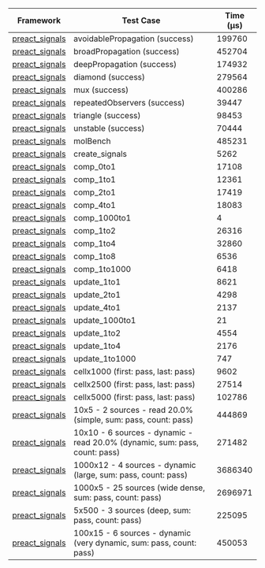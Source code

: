 | Framework | Test Case | Time (μs) |
| --- | --- | --- |
| [preact_signals](https://pub.dev/packages/preact_signals) | avoidablePropagation (success) | 199760 |
| [preact_signals](https://pub.dev/packages/preact_signals) | broadPropagation (success) | 452704 |
| [preact_signals](https://pub.dev/packages/preact_signals) | deepPropagation (success) | 174932 |
| [preact_signals](https://pub.dev/packages/preact_signals) | diamond (success) | 279564 |
| [preact_signals](https://pub.dev/packages/preact_signals) | mux (success) | 400286 |
| [preact_signals](https://pub.dev/packages/preact_signals) | repeatedObservers (success) | 39447 |
| [preact_signals](https://pub.dev/packages/preact_signals) | triangle (success) | 98453 |
| [preact_signals](https://pub.dev/packages/preact_signals) | unstable (success) | 70444 |
| [preact_signals](https://pub.dev/packages/preact_signals) | molBench | 485231 |
| [preact_signals](https://pub.dev/packages/preact_signals) | create_signals | 5262 |
| [preact_signals](https://pub.dev/packages/preact_signals) | comp_0to1 | 17108 |
| [preact_signals](https://pub.dev/packages/preact_signals) | comp_1to1 | 12361 |
| [preact_signals](https://pub.dev/packages/preact_signals) | comp_2to1 | 17419 |
| [preact_signals](https://pub.dev/packages/preact_signals) | comp_4to1 | 18083 |
| [preact_signals](https://pub.dev/packages/preact_signals) | comp_1000to1 | 4 |
| [preact_signals](https://pub.dev/packages/preact_signals) | comp_1to2 | 26316 |
| [preact_signals](https://pub.dev/packages/preact_signals) | comp_1to4 | 32860 |
| [preact_signals](https://pub.dev/packages/preact_signals) | comp_1to8 | 6536 |
| [preact_signals](https://pub.dev/packages/preact_signals) | comp_1to1000 | 6418 |
| [preact_signals](https://pub.dev/packages/preact_signals) | update_1to1 | 8621 |
| [preact_signals](https://pub.dev/packages/preact_signals) | update_2to1 | 4298 |
| [preact_signals](https://pub.dev/packages/preact_signals) | update_4to1 | 2137 |
| [preact_signals](https://pub.dev/packages/preact_signals) | update_1000to1 | 21 |
| [preact_signals](https://pub.dev/packages/preact_signals) | update_1to2 | 4554 |
| [preact_signals](https://pub.dev/packages/preact_signals) | update_1to4 | 2176 |
| [preact_signals](https://pub.dev/packages/preact_signals) | update_1to1000 | 747 |
| [preact_signals](https://pub.dev/packages/preact_signals) | cellx1000 (first: pass, last: pass) | 9602 |
| [preact_signals](https://pub.dev/packages/preact_signals) | cellx2500 (first: pass, last: pass) | 27514 |
| [preact_signals](https://pub.dev/packages/preact_signals) | cellx5000 (first: pass, last: pass) | 102786 |
| [preact_signals](https://pub.dev/packages/preact_signals) | 10x5 - 2 sources - read 20.0% (simple, sum: pass, count: pass) | 444869 |
| [preact_signals](https://pub.dev/packages/preact_signals) | 10x10 - 6 sources - dynamic - read 20.0% (dynamic, sum: pass, count: pass) | 271482 |
| [preact_signals](https://pub.dev/packages/preact_signals) | 1000x12 - 4 sources - dynamic (large, sum: pass, count: pass) | 3686340 |
| [preact_signals](https://pub.dev/packages/preact_signals) | 1000x5 - 25 sources (wide dense, sum: pass, count: pass) | 2696971 |
| [preact_signals](https://pub.dev/packages/preact_signals) | 5x500 - 3 sources (deep, sum: pass, count: pass) | 225095 |
| [preact_signals](https://pub.dev/packages/preact_signals) | 100x15 - 6 sources - dynamic (very dynamic, sum: pass, count: pass) | 450053 |
